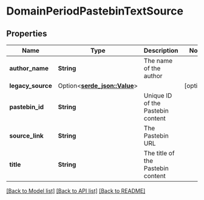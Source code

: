 # DomainPeriodPastebinTextSource

## Properties

Name | Type | Description | Notes
------------ | ------------- | ------------- | -------------
**author_name** | **String** | The name of the author | 
**legacy_source** | Option<[**serde_json::Value**](.md)> |  | [optional]
**pastebin_id** | **String** | Unique ID of the Pastebin content | 
**source_link** | **String** | The Pastebin URL | 
**title** | **String** | The title of the Pastebin content | 

[[Back to Model list]](../README.md#documentation-for-models) [[Back to API list]](../README.md#documentation-for-api-endpoints) [[Back to README]](../README.md)


